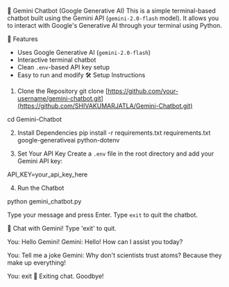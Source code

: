 🤖 Gemini Chatbot (Google Generative AI)
This is a simple terminal-based chatbot built using the Gemini API (`gemini-2.0-flash` model). It allows you to interact with Google's Generative AI through your terminal using Python.

🚀 Features
- Uses Google Generative AI (`gemini-2.0-flash`)
- Interactive terminal chatbot
- Clean `.env`-based API key setup
- Easy to run and modify
🛠️ Setup Instructions

1. Clone the Repository
git clone [https://github.com/your-username/gemini-chatbot.git](https://github.com/SHIVAKUMARJATLA/Gemini-Chatbot.git)

cd Gemini-Chatbot


2. Install Dependencies
pip install -r requirements.txt
requirements.txt
google-generativeai
python-dotenv

3. Set Your API Key
Create a `.env` file in the root directory and add your Gemini API key:

API_KEY=your_api_key_here

4. Run the Chatbot

python gemini_chatbot.py

Type your message and press Enter. Type `exit` to quit the chatbot.


🤖 Chat with Gemini! Type 'exit' to quit.

You: Hello Gemini!
Gemini: Hello! How can I assist you today?

You: Tell me a joke
Gemini: Why don't scientists trust atoms? Because they make up everything!

You: exit
👋 Exiting chat. Goodbye!

